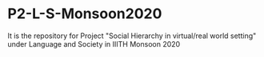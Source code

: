 # P2-L-S-Monsoon2020
It is the repository for Project "Social Hierarchy in virtual/real world setting" under Language and Society in IIITH Monsoon 2020

